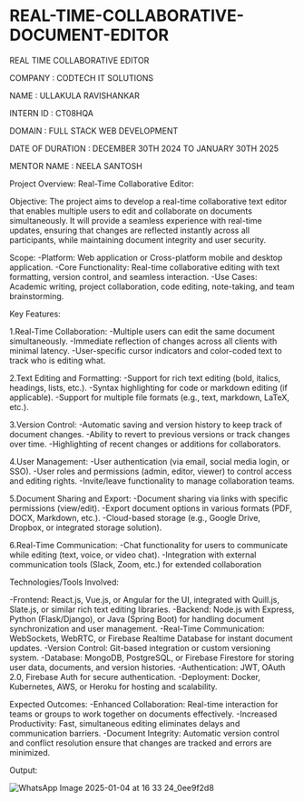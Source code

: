# REAL-TIME-COLLABORATIVE-DOCUMENT-EDITOR
REAL TIME COLLABORATIVE EDITOR

COMPANY : CODTECH IT SOLUTIONS

NAME : ULLAKULA RAVISHANKAR

INTERN ID : CT08HQA

DOMAIN : FULL STACK WEB DEVELOPMENT

DATE OF DURATION : DECEMBER 30TH 2024 TO JANUARY 30TH 2025

MENTOR NAME : NEELA SANTOSH

Project Overview: Real-Time Collaborative Editor:

Objective:
The project aims to develop a real-time collaborative text editor that enables multiple users to edit and collaborate on documents simultaneously. It will provide a seamless experience with real-time updates, ensuring that changes are reflected instantly across all participants, while maintaining document integrity and user security.

Scope:
-Platform: Web application or Cross-platform mobile and desktop application.
-Core Functionality: Real-time collaborative editing with text formatting, version control, and seamless interaction.
-Use Cases: Academic writing, project collaboration, code editing, note-taking, and team brainstorming.

Key Features:

1.Real-Time Collaboration:
-Multiple users can edit the same document simultaneously.
-Immediate reflection of changes across all clients with minimal latency.
-User-specific cursor indicators and color-coded text to track who is editing what.

2.Text Editing and Formatting:
-Support for rich text editing (bold, italics, headings, lists, etc.).
-Syntax highlighting for code or markdown editing (if applicable).
-Support for multiple file formats (e.g., text, markdown, LaTeX, etc.).

3.Version Control:
-Automatic saving and version history to keep track of document changes.
-Ability to revert to previous versions or track changes over time.
-Highlighting of recent changes or additions for collaborators.

4.User Management:
-User authentication (via email, social media login, or SSO).
-User roles and permissions (admin, editor, viewer) to control access and editing rights.
-Invite/leave functionality to manage collaboration teams.

5.Document Sharing and Export:
-Document sharing via links with specific permissions (view/edit).
-Export document options in various formats (PDF, DOCX, Markdown, etc.).
-Cloud-based storage (e.g., Google Drive, Dropbox, or integrated storage solution).

6.Real-Time Communication:
-Chat functionality for users to communicate while editing (text, voice, or video chat).
-Integration with external communication tools (Slack, Zoom, etc.) for extended collaboration

Technologies/Tools Involved:

-Frontend: React.js, Vue.js, or Angular for the UI, integrated with Quill.js, Slate.js, or similar rich text editing libraries.
-Backend: Node.js with Express, Python (Flask/Django), or Java (Spring Boot) for handling document synchronization and user management.
-Real-Time Communication: WebSockets, WebRTC, or Firebase Realtime Database for instant document updates.
-Version Control: Git-based integration or custom versioning system.
-Database: MongoDB, PostgreSQL, or Firebase Firestore for storing user data, documents, and version histories.
-Authentication: JWT, OAuth 2.0, Firebase Auth for secure authentication.
-Deployment: Docker, Kubernetes, AWS, or Heroku for hosting and scalability.

Expected Outcomes:
-Enhanced Collaboration: Real-time interaction for teams or groups to work together on documents effectively.
-Increased Productivity: Fast, simultaneous editing eliminates delays and communication barriers.
-Document Integrity: Automatic version control and conflict resolution ensure that changes are tracked and errors are minimized.


Output:

![WhatsApp Image 2025-01-04 at 16 33 24_0ee9f2d8](https://github.com/user-attachments/assets/92b575a2-7640-4d55-8a76-9cde9e01dc12)
